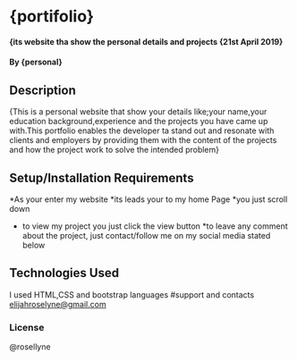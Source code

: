 # {portifolio}
#### {its website tha show the personal details and projects {21st April 2019}
#### By **{personal}**
## Description
{This is a personal website that show your details like;your name,your education background,experience and the projects you have came up with.This portfolio enables the developer ta stand out and resonate with clients and employers by providing them with the content of the projects and how the project work to solve the intended problem}
## Setup/Installation Requirements
*As your enter my website
*its leads your to my home Page
*you just scroll down
* to view my project you just click the view button
*to leave any comment about the project, just contact/follow me on my social media stated below
## Technologies Used
I used HTML,CSS and bootstrap languages
#support and contacts
elijahroselyne@gmail.com
### License
@rosellyne
